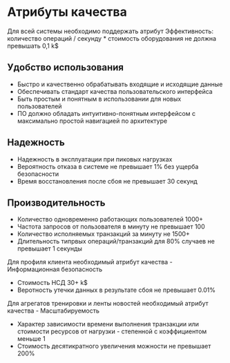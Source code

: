 # Атрибуты качества 
Для всей системы необходимо поддержать атрибут Эффективность: количество операций / секунду * стоимость оборудования не должна превышать 0,1 k$
## Удобство использования 
* Быстро и качественно обрабатывать входящие и исходящие данные 
* Обеспечивать стандарт качества пользовательского интерфейса
* Быть простым и понятным в использовании для новых пользователей 
* ПО должно обладать интуитивно-понятным интерфейсом с максимально простой навигацией по архитектуре

## Надежность 
* Надежность в эксплуатации при пиковых нагрузках
* Вероятность отказа в системе не превышает 1% без ущерба безопасности
* Время восстановления после сбоя не превышает 30 секунд

## Производительность 
* Количество одновременно работающих пользователей 1000+
* Частота запросов от пользователя в минуту не превышает 100
* Количество исполняемых транзакций за минуту не 1500+
* Длительность типрвых операций/транзакций для 80% случаев не превышает 1 секунды 

Для профиля клиента необходимый атрибут качества - Информационная безопасность 
* Стоимость НСД 30+ k$
* Веротность утечки данных в результате сбоя не превышает 0.01%

Для агрегатов тренировки и ленты новостей необходимый атрибут качества - Масштабируемость 
* Характер зависимости времени выполнения транзакции или стоимости ресурсов от нагрузки - степенной с коэффициентом меньше 1
* Стоимость десятикратного увеличения можности не превышает 200%
